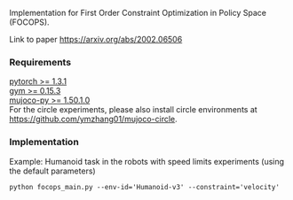 Implementation for First Order Constraint Optimization in Policy Space (FOCOPS).

Link to paper https://arxiv.org/abs/2002.06506

### Requirements
[pytorch >= 1.3.1](https://pytorch.org/) <br>
[gym >= 0.15.3](https://github.com/openai/gym) <br>
[mujoco-py >= 1.50.1.0](https://github.com/openai/mujoco-py) <br>
For the circle experiments, please also install circle environments at
https://github.com/ymzhang01/mujoco-circle.

### Implementation
Example: Humanoid task in the robots with speed 
limits experiments (using the default parameters)
```
python focops_main.py --env-id='Humanoid-v3' --constraint='velocity'
```



